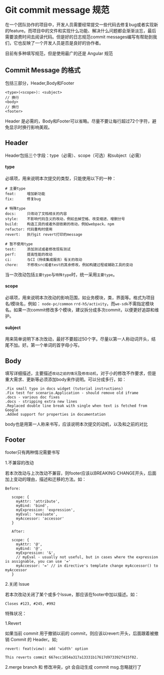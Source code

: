 # Git commit message 规范

在一个团队协作的项目中，开发人员需要经常提交一些代码去修复bug或者实现新的feature。而项目中的文件和实现什么功能、解决什么问题都会渐渐淡忘，最后需要浪费时间去阅读代码。但是好的日志规范commit messages编写有帮助到我们，它也反映了一个开发人员是否是良好的协作者。

目前有多种填写规范，但是使用最广的还是 Angular 规范

## Commit Message 的格式

包括三部分，Header,Body和Footer

```
<type>(<scope>): <subject>
// 换行
<body>
// 换行
<footer>
```

Header 是必需的，Body和Footer可以省略。尽量不要让每行超过72个字符，避免显示时换行影响美观。

## Header

Header包括三个字段：type（必需）、scope（可选）和subject（必需）

#### type

必填项，用来说明本次提交的类型，只能使用以下的一种：

```
# 主要type
feat:     增加新功能
fix:      修复bug

# 特殊type
docs:     只改动了文档相关的内容
style:    不影响代码含义的改动，例如去掉空格、改变缩进、增删分号
build:    构造工具的或者外部依赖的改动，例如webpack，npm
refactor: 代码重构时使用
revert:   执行git revert打印的message

# 暂不使用type
test:     添加测试或者修改现有测试
perf:     提高性能的改动
ci:       与CI（持续集成服务）有关的改动
chore:    不修改src或者test的其余修改，例如构建过程或辅助工具的变动
```

当一次改动包括`主要type`与`特殊type`时，统一采用`主要type`。

#### scope

必填项，用来说明本次改动的影响范围，如业务模块，类，界面等。格式为项目名/模块名，例如： `node-pc/common` `rrd-h5/activity`，而`we-sdk`不需指定模块名。如果一次commit修改多个模块，建议拆分成多次commit，以便更好追踪和维护。

#### subject

用来简单说明下本次改动，最好不要超过50个字。尽量以第一人称动词开头，结尾不加。好。第一个单词的首字母小写。

## Body

填写详细描述，主要描述`改动之前的情况`及`修改动机`，对于小的修改不作要求，但是重大需求、更新等必须添加body来作说明。可以分成多行，如：

```
.Fix small typo in docs widget (tutorial instructions)
.Fix test for scenario.Application - should remove old iframe
.docs - various doc fixes
.docs - stripping extra new lines
.Replaced double line break with single when text is fetched from Google
.Added support for properties in documentation
```

body也是用第一人称来书写，应该说明本次提交的动机，以及和之前的对比

## Footer

footer只有两种情况需要书写

1.不兼容的改动

若本次改动与上次改动不兼容，则footer应该以BREAKING CHANGE开头，后面加上变动的理由，描述和迁移的方法。如：

```
Before:

   scope: {
     myAttr: 'attribute',
     myBind: 'bind',
     myExpression: 'expression',
     myEval: 'evaluate',
     myAccessor: 'accessor'
   }

   After:

   scope: {
     myAttr: '@',
     myBind: '@',
     myExpression: '&',
     // myEval - usually not useful, but in cases where the expression is assignable, you can use '='
     myAccessor: '=' // in directive's template change myAccessor() to myAccessor
   }
```

2.关闭 Issue

若本次改动关闭了某个或多个Issue，那应该在footer中加以描述。如：

```
Closes #123, #245, #992
```

特殊状况：

1.Revert

如果当前 commit 用于撤销以前的 commit，则应该以revert:开头，后面跟着被撤销 Commit 的 Header。如;

```
revert: feat(view): add 'width' option

This reverts commit 667ecc1654a317a13331b17617d973392f415f02.

```

2.merge branch 和 修改冲突，git 会自动生成 commit msg.忽略就行了
